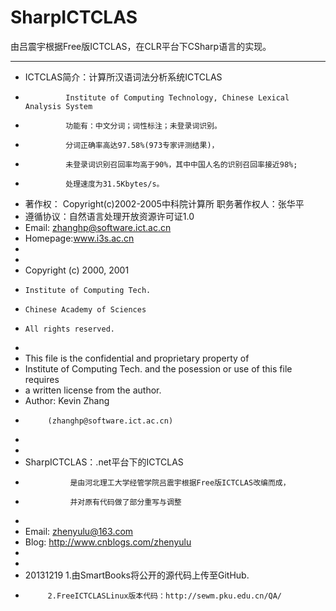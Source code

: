SharpICTCLAS
============

由吕震宇根据Free版ICTCLAS，在CLR平台下CSharp语言的实现。

 ***********************************************************************************
 * ICTCLAS简介：计算所汉语词法分析系统ICTCLAS
 *              Institute of Computing Technology, Chinese Lexical Analysis System
 *              功能有：中文分词；词性标注；未登录词识别。
 *              分词正确率高达97.58%(973专家评测结果)，
 *              未登录词识别召回率均高于90%，其中中国人名的识别召回率接近98%;
 *              处理速度为31.5Kbytes/s。
 * 著作权：  Copyright(c)2002-2005中科院计算所 职务著作权人：张华平
 * 遵循协议：自然语言处理开放资源许可证1.0
 * Email: zhanghp@software.ict.ac.cn
 * Homepage:www.i3s.ac.cn
 *
 * 
 * Copyright (c) 2000, 2001
 *     Institute of Computing Tech.
 *     Chinese Academy of Sciences
 *     All rights reserved.
 *
 * This file is the confidential and proprietary property of
 * Institute of Computing Tech. and the posession or use of this file requires
 * a written license from the author.
 * Author:   Kevin Zhang
 *          (zhanghp@software.ict.ac.cn)
 *
 * 
 * SharpICTCLAS：.net平台下的ICTCLAS
 *               是由河北理工大学经管学院吕震宇根据Free版ICTCLAS改编而成，
 *               并对原有代码做了部分重写与调整
 * 
 * Email: zhenyulu@163.com
 * Blog: http://www.cnblogs.com/zhenyulu
 *
 *
 * 20131219	1.由SmartBooks将公开的源代码上传至GitHub.
 *			2.FreeICTCLASLinux版本代码：http://sewm.pku.edu.cn/QA/
